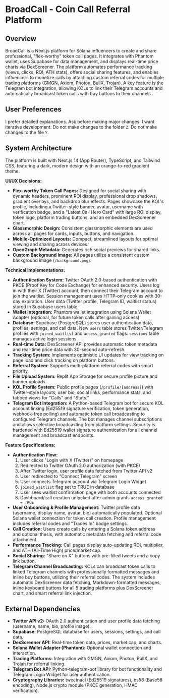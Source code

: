 # BroadCall - Coin Call Referral Platform

## Overview
BroadCall is a Next.js platform for Solana influencers to create and share professional, "flex-worthy" token call pages. It integrates with Phantom wallet, uses Supabase for data management, and displays real-time price charts via DexScreener. The platform automates performance tracking (views, clicks, ROI, ATH stats), offers social sharing features, and enables influencers to monetize calls by attaching custom referral codes for multiple trading platforms (GMGN, Axiom, Photon, BullX, Trojan). A key feature is the Telegram bot integration, allowing KOLs to link their Telegram accounts and automatically broadcast token calls with buy buttons to their channels.

## User Preferences
I prefer detailed explanations.
Ask before making major changes.
I want iterative development.
Do not make changes to the folder `Z`.
Do not make changes to the file `Y`.

## System Architecture
The platform is built with Next.js 14 (App Router), TypeScript, and Tailwind CSS, featuring a dark, modern design with an orange-to-red gradient theme.

**UI/UX Decisions:**
- **Flex-worthy Token Call Pages:** Designed for social sharing with dynamic headers, prominent ROI display, professional drop shadows, gradient overlays, and backdrop blur effects. Pages showcase the KOL's profile, including a Twitter-style banner, avatar, username with verification badge, and a "Latest Call Hero Card" with large ROI display, token logo, platform trading buttons, and an embedded DexScreener chart.
- **Glassmorphic Design:** Consistent glassmorphic elements are used across all pages for cards, inputs, buttons, and navigation.
- **Mobile-Optimized Layouts:** Compact, streamlined layouts for optimal viewing and sharing across devices.
- **OpenGraph Metadata:** Generates rich social previews for shared links.
- **Custom Background Image:** All pages utilize a consistent custom background image (`/background.png`).

**Technical Implementations:**
- **Authentication System:** Twitter OAuth 2.0-based authentication with PKCE (Proof Key for Code Exchange) for enhanced security. Users log in with their X (Twitter) account, then connect their Telegram account to join the waitlist. Session management uses HTTP-only cookies with 30-day expiration. User data (Twitter profile, Telegram ID, waitlist status) stored in Supabase users table.
- **Wallet Integration:** Phantom wallet integration using Solana Wallet Adapter (optional, for future token calls after gaining access).
- **Database:** Supabase (PostgreSQL) stores user authentication data, profiles, settings, and call data. New `users` table stores Twitter/Telegram profiles with `joined_waitlist` and `access_granted` flags. `sessions` table manages active login sessions.
- **Real-time Data:** DexScreener API provides automatic token metadata and real-time price data with 30-second auto-refresh.
- **Tracking System:** Implements optimistic UI updates for view tracking on page load and click tracking on platform buttons.
- **Referral System:** Supports multi-platform referral codes with smart priority.
- **File Upload System:** Replit App Storage for secure profile picture and banner uploads.
- **KOL Profile System:** Public profile pages (`/profile/[address]`) with Twitter-style layouts, user bio, social links, performance stats, and tabbed views for "Calls" and "Stats."
- **Telegram Bot Integration:** A Python-based Telegram bot for secure KOL account linking (Ed25519 signature verification, token generation, webhook-free polling) and automatic token call broadcasting to configured Telegram channels. The bot manages channel subscriptions and allows selective broadcasting from platform settings. Security is hardened with Ed25519 wallet signature authentication for all channel management and broadcast endpoints.

**Feature Specifications:**
- **Authentication Flow:** 
  1. User clicks "Login with X (Twitter)" on homepage
  2. Redirected to Twitter OAuth 2.0 authorization (with PKCE)
  3. After Twitter login, user profile data fetched from Twitter API v2
  4. User redirected to "Connect Telegram" screen
  5. User connects Telegram account via Telegram Login Widget
  6. `joined_waitlist` flag set to TRUE in database
  7. User sees waitlist confirmation page with both accounts connected
  8. Dashboard/call creation unlocked after admin grants `access_granted = TRUE`
- **User Onboarding & Profile Management:** Twitter profile data (username, display name, avatar, bio) automatically populated. Optional Solana wallet connection for token call creation. Profile management includes referral codes and "Trades In" badge settings.
- **Call Creation:** Users create calls by entering a Solana token address and optional thesis, with automatic metadata fetching and referral code attachment.
- **Performance Tracking:** Call pages display auto-updating ROI, multiplier, and ATH (All-Time High) price/market cap.
- **Social Sharing:** "Share on X" buttons with pre-filled tweets and a copy link button.
- **Telegram Channel Broadcasting:** KOLs can broadcast token calls to linked Telegram channels with professionally formatted messages and inline buy buttons, utilizing their referral codes. The system includes automatic DexScreener data fetching, Markdown-formatted messages, inline keyboard buttons for all 5 trading platforms plus DexScreener chart, and smart referral link injection.

## External Dependencies
- **Twitter API v2:** OAuth 2.0 authentication and user profile data fetching (username, name, bio, profile image).
- **Supabase:** PostgreSQL database for users, sessions, settings, and call data.
- **DexScreener API:** Real-time token data, prices, market cap, and charts.
- **Solana Wallet Adapter (Phantom):** Optional wallet connection and interaction.
- **Trading Platforms:** Integration with GMGN, Axiom, Photon, BullX, and Trojan for referral linking.
- **Telegram Bot API:** Python-telegram-bot library for bot functionality and Telegram Login Widget for user authentication.
- **Cryptography Libraries:** tweetnacl (Ed25519 signatures), bs58 (Base58 encoding), Node.js crypto module (PKCE generation, HMAC verification).